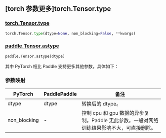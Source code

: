 ## [torch 参数更多]torch.Tensor.type

### [torch.Tensor.type](https://pytorch.org/docs/1.13/generated/torch.Tensor.type.html#torch.Tensor.type)

```python
torch.Tensor.type(dtype=None, non_blocking=False, **kwargs)
```

### [paddle.Tensor.astype](https://www.paddlepaddle.org.cn/documentation/docs/zh/api/paddle/Tensor_cn.html#astype-dtype)

```python
paddle.Tensor.astype(dtype)
```

其中 PyTorch 相比 Paddle 支持更多其他参数，具体如下：

### 参数映射

| PyTorch      | PaddlePaddle | 备注                                                         |
| ------------ | ------------ | ------------------------------------------------------------ |
| dtype        | dtype        | 转换后的 dtype。                                             |
| non_blocking | -            | 控制 cpu 和 gpu 数据的异步复制，Paddle 无此参数，一般对网络训练结果影响不大，可直接删除。 |
